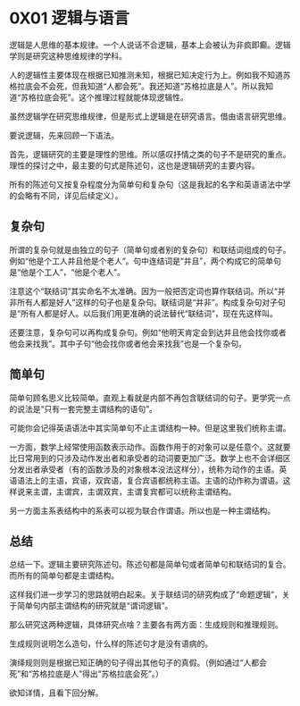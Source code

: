 # 0X01 逻辑与语言

逻辑是人思维的基本规律。一个人说话不合逻辑，基本上会被认为非疯即癫。逻辑学则是研究这种思维规律的学科。

人的逻辑性主要体现在根据已知推测未知，根据已知决定行为上。例如我不知道苏格拉底会不会死，但我知道“人都会死”。我还知道“苏格拉底是人”。所以我知道“苏格拉底会死”。这个推理过程就能体现逻辑性。

虽然逻辑学在研究思维规律，但是形式上逻辑是在研究语言。借由语言研究思维。

要说逻辑，先来回顾一下语法。

首先，逻辑研究的主要是理性的思维。所以感叹抒情之类的句子不是研究的重点。理性的探讨之中，最主要的句式是陈述句，这也是逻辑研究的主要内容。

所有的陈述句又按复杂程度分为简单句和复杂句（这是我起的名字和英语语法中学的会略有不同，详见后续定义）。

## 复杂句

所谓的复杂句就是由独立的句子（简单句或者别的复杂句）和联结词组成的句子。例如“他是个工人并且他是个老人”。句中连结词是“并且”，两个构成它的简单句是“他是个工人”，“他是个老人”。

注意这个“联结词”其实命名不太准确。因为一般把否定词也算作联结词。所以“并非所有人都是好人”这样的句子也是复杂句。联结词是“并非”。构成复杂句对子句是“所有人都是好人。以后我们用更准确的说法替代“联结词”，现在先这样叫。

还要注意，复杂句可以再构成复杂句。例如“他明天肯定会到达并且他会找你或者他会来找我”。其中子句“他会找你或者他会来找我”也是一个复杂句。

## 简单句

简单句顾名思义比较简单。直观上看就是内部不再包含联结词的句子。更学究一点的说法是“只有一套完整主谓结构的语句”。

可能你会记得英语语法中其实简单句不止主谓结构一种。但是这里我们统称主谓。

一方面，数学上经常使用函数表示动作。函数作用于的对象可以是任意个。这就要比日常用到的只涉及动作发出者和承受者的动词要更加广泛。数学上也不会详细区分发出者承受者（有的函数涉及的对象根本没法这样分），统称为动作的主语。英语语法上的主语，宾语，双宾语，复合宾语都统称主语。主语的动作称为谓语。这样说来主谓，主谓宾，主谓双宾，主谓复宾都可以统称主谓结构。

另一方面主系表结构中的系表可以视为联合作谓语。所以也是一种主谓结构。

## 总结

总结一下。逻辑主要研究陈述句。陈述句都是简单句或者简单句和联结词的复合。而所有的简单句都是主谓结构。

这样我们进一步学习的思路就明白起来。关于联结词的研究构成了“命题逻辑”，关于简单句内部主谓结构的研究就是“谓词逻辑”。

那么研究这两种逻辑，具体研究点啥？主要各有两方面：生成规则和推理规则。

生成规则说明怎么造句，什么样的陈述句才是没有语病的。

演绎规则则是根据已知正确的句子得出其他句子的真假。（例如通过“人都会死”和“苏格拉底是人”得出“苏格拉底会死”。）

欲知详情，且看下回分解。
